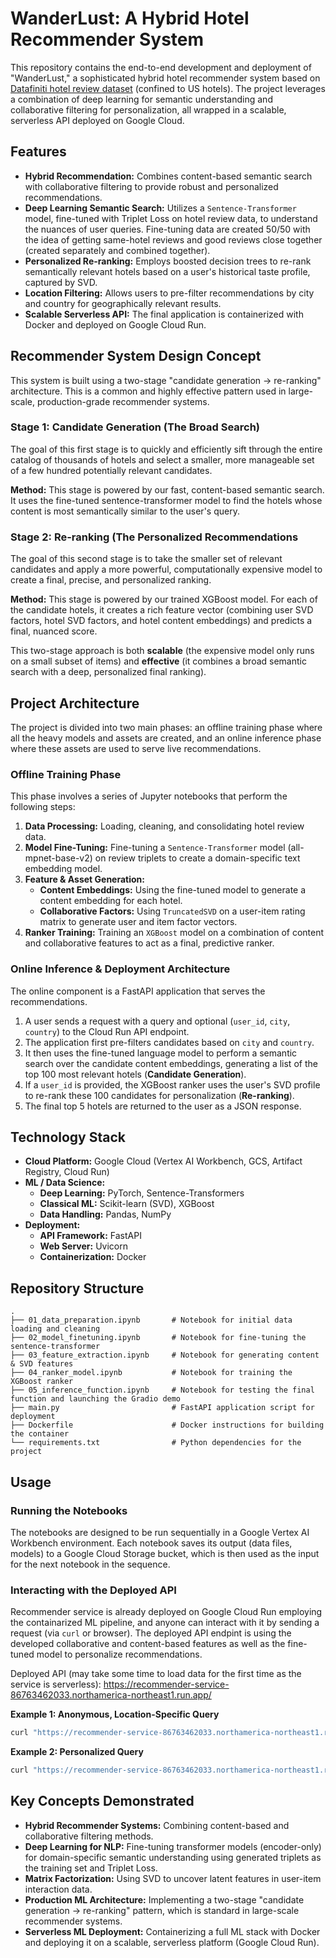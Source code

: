 # WanderLust: A Hybrid Hotel Recommender System

This repository contains the end-to-end development and deployment of "WanderLust," a sophisticated hybrid hotel recommender system based on [Datafiniti hotel review dataset](https://www.kaggle.com/datasets/datafiniti/hotel-reviews) (confined to US hotels). The project leverages a combination of deep learning for semantic understanding and collaborative filtering for personalization, all wrapped in a scalable, serverless API deployed on Google Cloud.

## Features
- **Hybrid Recommendation:** Combines content-based semantic search with collaborative filtering to provide robust and personalized recommendations.
- **Deep Learning Semantic Search:** Utilizes a `Sentence-Transformer` model, fine-tuned with Triplet Loss on hotel review data, to understand the nuances of user queries. Fine-tuning data are created 50/50 with the idea of getting same-hotel reviews and good reviews close together (created separately and combined together).
- **Personalized Re-ranking:** Employs boosted decision trees to re-rank semantically relevant hotels based on a user's historical taste profile, captured by SVD.
- **Location Filtering:** Allows users to pre-filter recommendations by city and country for geographically relevant results.
- **Scalable Serverless API:** The final application is containerized with Docker and deployed on Google Cloud Run.

## Recommender System Design Concept

This system is built using a two-stage "candidate generation -> re-ranking" architecture. This is a common and highly effective pattern used in large-scale, production-grade recommender systems.

### Stage 1: Candidate Generation (The Broad Search)
The goal of this first stage is to quickly and efficiently sift through the entire catalog of thousands of hotels and select a smaller, more manageable set of a few hundred potentially relevant candidates.

**Method:** This stage is powered by our fast, content-based semantic search. It uses the fine-tuned sentence-transformer model to find the hotels whose content is most semantically similar to the user's query.


### Stage 2: Re-ranking (The Personalized Recommendations
The goal of this second stage is to take the smaller set of relevant candidates and apply a more powerful, computationally expensive model to create a final, precise, and personalized ranking.

**Method:** This stage is powered by our trained XGBoost model. For each of the candidate hotels, it creates a rich feature vector (combining user SVD factors, hotel SVD factors, and hotel content embeddings) and predicts a final, nuanced score.


This two-stage approach is both **scalable** (the expensive model only runs on a small subset of items) and **effective** (it combines a broad semantic search with a deep, personalized final ranking).

## Project Architecture

The project is divided into two main phases: an offline training phase where all the heavy models and assets are created, and an online inference phase where these assets are used to serve live recommendations.

### Offline Training Phase
This phase involves a series of Jupyter notebooks that perform the following steps:
1.  **Data Processing:** Loading, cleaning, and consolidating hotel review data.
2.  **Model Fine-Tuning:** Fine-tuning a `Sentence-Transformer` model (all-mpnet-base-v2) on review triplets to create a domain-specific text embedding model.
3.  **Feature & Asset Generation:**
    - **Content Embeddings:** Using the fine-tuned model to generate a content embedding for each hotel.
    - **Collaborative Factors:** Using `TruncatedSVD` on a user-item rating matrix to generate user and item factor vectors.
4.  **Ranker Training:** Training an `XGBoost` model on a combination of content and collaborative features to act as a final, predictive ranker.

### Online Inference & Deployment Architecture
The online component is a FastAPI application that serves the recommendations.

1.  A user sends a request with a query and optional (`user_id`, `city`, `country`) to the Cloud Run API endpoint.
2.  The application first pre-filters candidates based on `city` and `country`.
3.  It then uses the fine-tuned language model to perform a semantic search over the candidate content embeddings, generating a list of the top 100 most relevant hotels (**Candidate Generation**).
4.  If a `user_id` is provided, the XGBoost ranker uses the user's SVD profile to re-rank these 100 candidates for personalization (**Re-ranking**).
5.  The final top 5 hotels are returned to the user as a JSON response.

## Technology Stack
- **Cloud Platform:** Google Cloud (Vertex AI Workbench, GCS, Artifact Registry, Cloud Run)
- **ML / Data Science:**
  - **Deep Learning:** PyTorch, Sentence-Transformers
  - **Classical ML:** Scikit-learn (SVD), XGBoost
  - **Data Handling:** Pandas, NumPy
- **Deployment:**
  - **API Framework:** FastAPI
  - **Web Server:** Uvicorn
  - **Containerization:** Docker

## Repository Structure
```
.
├── 01_data_preparation.ipynb       # Notebook for initial data loading and cleaning
├── 02_model_finetuning.ipynb       # Notebook for fine-tuning the sentence-transformer
├── 03_feature_extraction.ipynb     # Notebook for generating content & SVD features
├── 04_ranker_model.ipynb           # Notebook for training the XGBoost ranker
├── 05_inference_function.ipynb     # Notebook for testing the final function and launching the Gradio demo
├── main.py                         # FastAPI application script for deployment
├── Dockerfile                      # Docker instructions for building the container
└── requirements.txt                # Python dependencies for the project
```

## Usage

### Running the Notebooks
The notebooks are designed to be run sequentially in a Google Vertex AI Workbench environment. Each notebook saves its output (data files, models) to a Google Cloud Storage bucket, which is then used as the input for the next notebook in the sequence.

### Interacting with the Deployed API
Recommender service is already deployed on Google Cloud Run employing the containarized ML pipeline, and anyone can interact with it by sending a request (via `curl` or browser). The deployed API endpint is using the developed collaborative and content-based features as well as the fine-tuned model to personalize recommendations.

Deployed API (may take some time to load data for the first time as the service is serverless): https://recommender-service-86763462033.northamerica-northeast1.run.app/

**Example 1: Anonymous, Location-Specific Query**
```bash
curl "https://recommender-service-86763462033.northamerica-northeast1.run.app/recommend?query=a modern hotel in Los Angeles&city=Los Angeles"
```

**Example 2: Personalized Query**
```bash
curl "https://recommender-service-86763462033.northamerica-northeast1.run.app/recommend?query=a stylish place with a great view&user_id=50&city=Vancouver"
```

## Key Concepts Demonstrated
- **Hybrid Recommender Systems:** Combining content-based and collaborative filtering methods.
- **Deep Learning for NLP:** Fine-tuning transformer models (encoder-only) for domain-specific semantic understanding using generated triplets as the training set and Triplet Loss.  
- **Matrix Factorization:** Using SVD to uncover latent features in user-item interaction data.
- **Production ML Architecture:** Implementing a two-stage "candidate generation -> re-ranking" pattern, which is standard in large-scale recommender systems.
- **Serverless ML Deployment:** Containerizing a full ML stack with Docker and deploying it on a scalable, serverless platform (Google Cloud Run).
